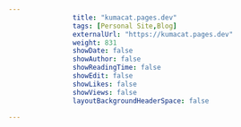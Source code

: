 ---
                title: "kumacat.pages.dev"
                tags: [Personal Site,Blog]
                externalUrl: "https://kumacat.pages.dev"
                weight: 831
                showDate: false
                showAuthor: false
                showReadingTime: false
                showEdit: false
                showLikes: false
                showViews: false
                layoutBackgroundHeaderSpace: false
                ---
